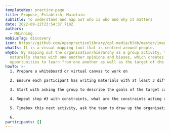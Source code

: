 ```yaml
---
templateKey: practice-page
title: Propose, Establish, Maintain
subtitle: To understand and map out who is who and why it matters
date: 2022-09-22T23:54:37.710Z
authors:
  - NWinning
mobiusTag: discovery
icon: https://github.com/openpracticelibrary/opl-media/blob/master/images/Needs%20an%20Image.png?raw=true
whatIs: I﻿t is a visual mapping tool that is centred around people.
whyDo: By mapping out the organisation/hierarchy as a group activity, the group
  naturally shares with one another opinions and biases, which creates
  opportunities to learn from one another as well as the target of the activity.
howTo: >-
  1. P﻿repare a whiteboard or virtual canvas to work on

  2. E﻿nsure each participant has writing materials with at least 3 different colours.

  3. S﻿tart with asking the group to describe the goals of the target company / group, be sure it is written in the words of the contributor, allow perceptions and assumptions as well. List them down and add to the canvas.

  4. R﻿epeat step #3 with constraints, what are the constraints acting upon this company / group, list them down and add to the canvas.

  5. T﻿imebox this next activity, ask the team to draw up the organisational hierarchy or relationship map, using lines and words, map out names of people, role titles and "what they mean to us". Encourage them to share their opinions while they do so.

  6.
participants: []
---
```

